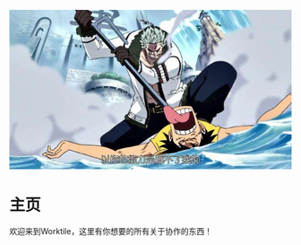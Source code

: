 ![斯摩格虐打路飞](/uploads/斯摩格虐打路飞.jpg "斯摩格虐打路飞")<!-- TITLE: 主页 -->
<!-- SUBTITLE: A quick summary of Home -->

# 主页
欢迎来到Worktile，这里有你想要的所有关于协作的东西！
